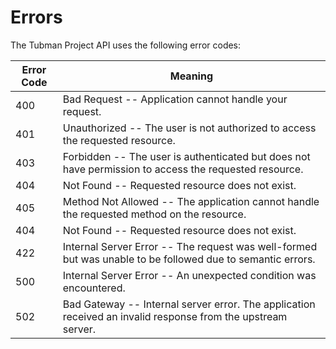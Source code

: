 # Errors

The Tubman Project API uses the following error codes:


Error Code | Meaning
---------- | -------
400 | Bad Request -- Application cannot handle your request.
401 | Unauthorized -- The user is not authorized to access the requested resource.
403 | Forbidden -- The user is authenticated but does not have permission to access the requested resource.
404 | Not Found -- Requested resource does not exist.
405 | Method Not Allowed -- The application cannot handle the requested method on the resource.
404 | Not Found -- Requested resource does not exist.
422 | Internal Server Error -- The request was well-formed but was unable to be followed due to semantic errors.
500 | Internal Server Error -- An unexpected condition was encountered.
502 | Bad Gateway -- Internal server error.  The application received an invalid response from the upstream server.
